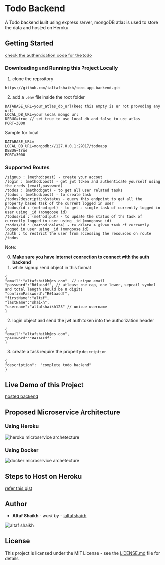 
# Todo Backend

A Todo backend built using express server, mongoDB atlas is used to store the data and hosted on Heroku.

## Getting Started

[check the authentication code for the todo](https://github.com/ialtafshaikh/authentication-backend)

### Downloading and Running this Project Locally
1. clone the repository
```
https://github.com/ialtafshaikh/todo-app-backend.git
```
2. add a ``.env`` file inside the root folder
```
DATABASE_URL=your_atlas_db_url(keep this empty is ur not provoding any url)
LOCAL_DB_URL=your local mongo url
DEBUG=true // set true to use local db and false to use atlas
PORT=3000
```
Sample for local
```
DATABASE_URL=
LOCAL_DB_URL=mongodb://127.0.0.1:27017/todoapp
DEBUG=true
PORT=3000
```

### Supported Routes

```
/signup : (method:post) - create your accout
/login : (method:post) - get jwt token and authenticate yourself using the creds (email,password)
/todos : (method:get) - to get all user related tasks
/todos : (method:post) - to create task
/todos?description&status - query this endpoint to get all the property based task of the current logged in user
/todos/id : (method:get) - to get a single task of currently logged in user using _id (mongoose id)
/todos/id : (method:put) - to update the status of the task of currently logged in user using _id (mongoose id)
/todos/id : (method:delete) - to delete a given task of currently logged in user using _id (mongoose id)
/auth : to restrict the user from accessing the resources on route /todos
```
Note:

0. **Make sure you have internet connection to connect with the auth backend**
1. while signup send object in this format
```
{
"email":"altafshaikh@cs.com", // unique email
"password":"R#1aasdf", // atleast one cap, one lower, sepcail symbol and total length should be 8 digits
"confirmPassword":"R#1aasdf",
"firstName":"altaf",
"lastName":"shaikh",
"username":"altafshaikh123" // unique username
}
```
2. login object and send the jwt auth token into the authorization header
```
{
"email":"altafshaikh@cs.com",
"password":"R#1aasdf"
}
```
3. create a task require the property ``description``
```
{
"description":  "complete todo backend"
}
```


## Live Demo of this Project
[hosted backend](https://todo-rest-api-backend.herokuapp.com/)

## Proposed Microservice Architecture

### Using Heroku 
![heroku microservice archetecture](https://github.com/ialtafshaikh/static-files/raw/master/microservice/todo-microservice-node.png)

### Using Docker
![docker microservice archetecture](https://github.com/ialtafshaikh/static-files/raw/master/microservice/todo-microservice-node-docker.png)

## Steps to Host on Heroku

[refer this gist](https://gist.github.com/ialtafshaikh/8336df5d417109b12c46bd20ccda4e17)

## Author

* **Altaf Shaikh** - *work by* - [ialtafshaikh](https://github.com/ialtafshaikh)

![altaf shaikh](https://raw.githubusercontent.com/ialtafshaikh/static-files/master/coollogo_com-327551664.png)


## License

This project is licensed under the MIT License - see the [LICENSE.md](LICENSE.md) file for details

